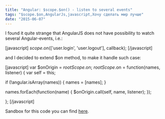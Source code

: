 ```yaml
---
title: "Angular: $scope.$on() - listen to several events"
tags: "$scope.$on,AngularJs,javascript,Хочу сделать мир лучше"
date: "2015-06-07"
---
```


I found it quite strange that AngularJS does not have possibility to watch several Angular-events, i.e.:

\[javascript\] $scope.$on(\['user.login', 'user.logout'\], callback); \[/javascript\]

and I decided to extend $on method, to make it handle such case:

\[javascript\] var $onOrigin = $rootScope.$on; $rootScope.$on = function(names, listener) { var self = this;

if (!angular.isArray(names)) { names = \[names\]; }

names.forEach(function(name) { $onOrigin.call(self, name, listener); });

}; \[/javascript\]

Sandbox for this code you can find [here](http://jsfiddle.net/STEVER/h6u92pe8/).

